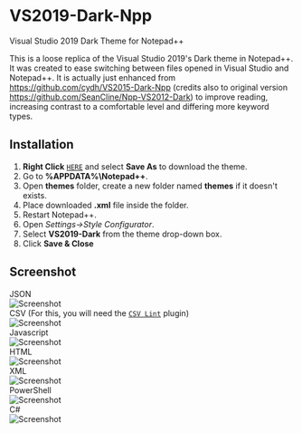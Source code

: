 # VS2019-Dark-Npp
Visual Studio 2019 Dark Theme for Notepad++

This is a loose replica of the Visual Studio 2019's Dark theme in Notepad++. It was created to ease switching between files opened in Visual Studio and Notepad++. It is actually just enhanced from https://github.com/cydh/VS2015-Dark-Npp (credits also to original version https://github.com/SeanCline/Npp-VS2012-Dark) to improve reading, increasing contrast to a comfortable level and differing more keyword types.

Installation
--------------------------

1. **Right Click** [`HERE`](https://raw.githubusercontent.com/hellon8/VS2019-Dark-Npp/master/VS2019-Dark.xml) and select **Save As** to download the theme.
2. Go to **%APPDATA%\Notepad++**.
3. Open **themes** folder, create a new folder named **themes** if it doesn't exists.
4. Place downloaded **.xml** file inside the folder.
2. Restart Notepad++.
3. Open *Settings->Style Configurator*.
4. Select **VS2019-Dark** from the theme drop-down box.
5. Click **Save & Close**

Screenshot
----------
JSON  
![Screenshot](https://github.com/hellon8/VS2019-Dark-Npp/blob/master/Screenshots/Json.png "JSON")  
CSV (For this, you will need the [`CSV Lint`](https://github.com/BdR76/CSVLint) plugin)  
![Screenshot](https://github.com/hellon8/VS2019-Dark-Npp/blob/master/Screenshots/csv.png "CSV")  
Javascript  
![Screenshot](https://github.com/hellon8/VS2019-Dark-Npp/blob/master/Screenshots/javascript.png "Javascript")  
HTML  
![Screenshot](https://github.com/hellon8/VS2019-Dark-Npp/blob/master/Screenshots/html.png "HTML")  
XML  
![Screenshot](https://github.com/hellon8/VS2019-Dark-Npp/blob/master/Screenshots/xml.png "XML")  
PowerShell  
![Screenshot](https://github.com/hellon8/VS2019-Dark-Npp/blob/master/Screenshots/PowerShell.png "PowerShell")  
C#  
![Screenshot](https://github.com/hellon8/VS2019-Dark-Npp/blob/master/Screenshots/C-sharp.png "C#")  
